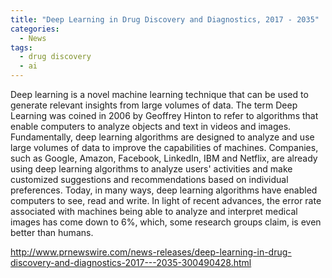 ```yaml
---
title: "Deep Learning in Drug Discovery and Diagnostics, 2017 - 2035"
categories:
  - News
tags:
  - drug discovery
  - ai
---
```


Deep learning is a novel machine learning technique that can be used to generate relevant insights from large volumes of data. The term Deep Learning was coined in 2006 by Geoffrey Hinton to refer to algorithms that enable computers to analyze objects and text in videos and images. Fundamentally, deep learning algorithms are designed to analyze and use large volumes of data to improve the capabilities of machines. Companies, such as Google, Amazon, Facebook, LinkedIn, IBM and Netflix, are already using deep learning algorithms to analyze users' activities and make customized suggestions and recommendations based on individual preferences. Today, in many ways, deep learning algorithms have enabled computers to see, read and write. In light of recent advances, the error rate associated with machines being able to analyze and interpret medical images has come down to 6%, which, some research groups claim, is even better than humans.

http://www.prnewswire.com/news-releases/deep-learning-in-drug-discovery-and-diagnostics-2017---2035-300490428.html
